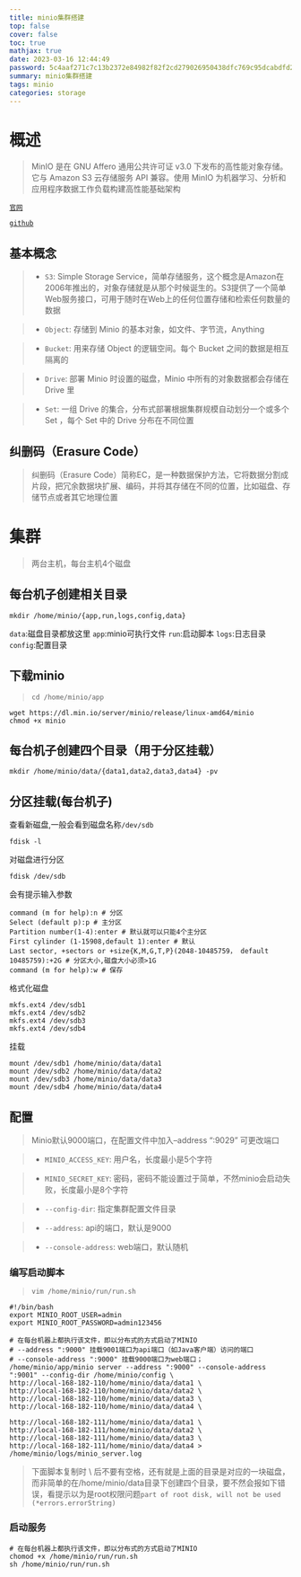 ```yaml
---
title: minio集群搭建
top: false
cover: false
toc: true
mathjax: true
date: 2023-03-16 12:44:49
password: 5c4aaf271c7c13b2372e84982f82f2cd279026950438dfc769c95dcabdfd2a87
summary: minio集群搭建
tags: minio
categories: storage
---
```


# 概述

> MinIO 是在 GNU Affero 通用公共许可证 v3.0 下发布的高性能对象存储。它与 Amazon S3 云存储服务 API 兼容。使用 MinIO 为机器学习、分析和应用程序数据工作负载构建高性能基础架构

[`官网`](https://min.io/)

[`github`](https://github.com/minio/minio)

## 基本概念

> - `S3`: Simple Storage Service，简单存储服务，这个概念是Amazon在2006年推出的，对象存储就是从那个时候诞生的。S3提供了一个简单Web服务接口，可用于随时在Web上的任何位置存储和检索任何数量的数据 

> - `Object`: 存储到 Minio 的基本对象，如文件、字节流，Anything

> - `Bucket`: 用来存储 Object 的逻辑空间。每个 Bucket 之间的数据是相互隔离的

> - `Drive`: 部署 Minio 时设置的磁盘，Minio 中所有的对象数据都会存储在 Drive 里

> - `Set`: 一组 Drive 的集合，分布式部署根据集群规模自动划分一个或多个 Set ，每个 Set 中的 Drive 分布在不同位置

## 纠删码（Erasure Code）

> 纠删码（Erasure Code）简称EC，是一种数据保护方法，它将数据分割成片段，把冗余数据块扩展、编码，并将其存储在不同的位置，比如磁盘、存储节点或者其它地理位置


# 集群

> 两台主机，每台主机4个磁盘

## 每台机子创建相关目录
```shell
mkdir /home/minio/{app,run,logs,config,data}
```
`data`:磁盘目录都放这里
`app`:minio可执行文件
`run`:启动脚本
`logs`:日志目录
`config`:配置目录

## 下载minio

> `cd /home/minio/app`

```shell
wget https://dl.min.io/server/minio/release/linux-amd64/minio
chmod +x minio
```

## 每台机子创建四个目录（用于分区挂载）
```shell
mkdir /home/minio/data/{data1,data2,data3,data4} -pv
```

## 分区挂载(每台机子)

查看新磁盘,一般会看到磁盘名称`/dev/sdb`
```shell
fdisk -l
```

对磁盘进行分区
```shell
fdisk /dev/sdb
```

会有提示输入参数
```shell
command (m for help):n # 分区
Select (default p):p # 主分区
Partition number(1-4):enter # 默认就可以只能4个主分区
First cylinder (1-15908,default 1):enter # 默认
Last sector, +sectors or +size{K,M,G,T,P}(2048-10485759， default 10485759):+2G # 分区大小,磁盘大小必须>1G
command (m for help):w # 保存
```

格式化磁盘
```shell
mkfs.ext4 /dev/sdb1
mkfs.ext4 /dev/sdb2
mkfs.ext4 /dev/sdb3
mkfs.ext4 /dev/sdb4
```

挂载
```shell
mount /dev/sdb1 /home/minio/data/data1
mount /dev/sdb2 /home/minio/data/data2
mount /dev/sdb3 /home/minio/data/data3
mount /dev/sdb4 /home/minio/data/data4
```

## 配置

> Minio默认9000端口，在配置文件中加入–address “:9029” 可更改端口

> - `MINIO_ACCESS_KEY`: 用户名，长度最小是5个字符

> - `MINIO_SECRET_KEY`: 密码，密码不能设置过于简单，不然minio会启动失败，长度最小是8个字符

> - `--config-dir`: 指定集群配置文件目录

> - `--address`: api的端口，默认是9000

> - `--console-address`: web端口，默认随机

### 编写启动脚本

> `vim /home/minio/run/run.sh`

```shell
#!/bin/bash
export MINIO_ROOT_USER=admin
export MINIO_ROOT_PASSWORD=admin123456

# 在每台机器上都执行该文件，即以分布式的方式启动了MINIO
# --address ":9000" 挂载9001端口为api端口（如Java客户端）访问的端口
# --console-address ":9000" 挂载9000端口为web端口； 
/home/minio/app/minio server --address ":9000" --console-address ":9001" --config-dir /home/minio/config \
http://local-168-182-110/home/minio/data/data1 \
http://local-168-182-110/home/minio/data/data2 \
http://local-168-182-110/home/minio/data/data3 \
http://local-168-182-110/home/minio/data/data4 \

http://local-168-182-111/home/minio/data/data1 \
http://local-168-182-111/home/minio/data/data2 \
http://local-168-182-111/home/minio/data/data3 \
http://local-168-182-111/home/minio/data/data4 > /home/minio/logs/minio_server.log
```

> 下面脚本复制时 \ 后不要有空格，还有就是上面的目录是对应的一块磁盘，而非简单的在/home/minio/data目录下创建四个目录，要不然会报如下错误，看提示以为是root权限问题`part of root disk, will not be used (*errors.errorString)`

### 启动服务
```shell
# 在每台机器上都执行该文件，即以分布式的方式启动了MINIO
chomod +x /home/minio/run/run.sh
sh /home/minio/run/run.sh
```